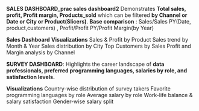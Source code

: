 **SALES DASHBOARD_prac sales dashboard2**
Demonstrates **Total sales, profit, Profit margin, Products_sold** which can be filtered **by Channel or Date or City or Product(Slicers)**. 
**Base comparison** : Sales/Sales PY(Date, product,customers) , Profit/Profit PY/Profit Margin(by Year) 

**Sales Dashboard**
**Visualizations**
Sales & Profit by Product
Sales trend by Month & Year
Sales distribution by City
Top Customers by Sales
Profit and Margin analysis by Channel

**SURVEY DASHBOARD**:
Highlights the career landscape of **data professionals, preferred programming languages, salaries by role, and satisfaction levels.**

**Visualizations**
Country-wise distribution of survey takers
Favorite programming languages by role
Average salary by role
Work-life balance & salary satisfaction
Gender-wise salary split
